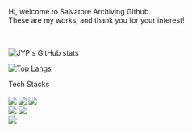 
Hi, welcome to Salvatore Archiving Github.    
These are my works, and thank you for your interest!


<br><br>
![JYP's GitHub stats](https://github-readme-stats.vercel.app/api?username=john9803&show_icons=true&theme=gold)

[![Top Langs](https://github-readme-stats.vercel.app/api/top-langs/?username=john9803)](https://github.com/john9803/github-readme-stats)

Tech Stacks
<br><br>
<img src="https://img.shields.io/badge/Python-3776AB?style=round-square&logo=Python&logoColor=white"/>
<img src="https://img.shields.io/badge/Django-092E20?style=round-square&logo=Django&logoColor=white"/>
<img src="https://img.shields.io/badge/Keras-D00000?style=round-square&logo=Keras&logoColor=white"/>     
<img src="https://img.shields.io/badge/C-A8B9CC?style=round-square&logo=C&logoColor=white"/>
<img src="https://img.shields.io/badge/C++-00599C?style=round-square&logo=Cplusplus&logoColor=white"/>     
<img src="https://img.shields.io/badge/Java-007396?style=round-square&logo=Java&logoColor=white"/>



